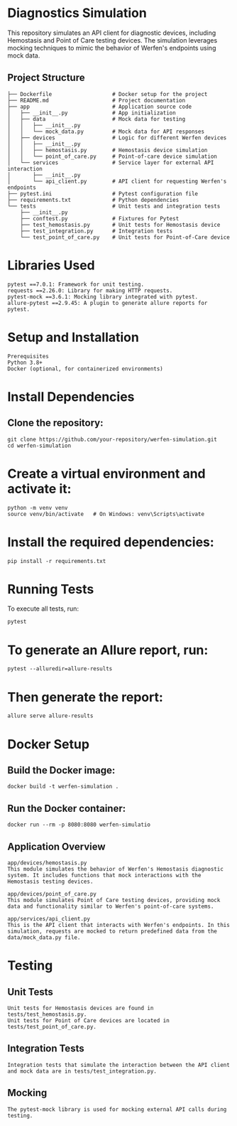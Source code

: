 # Diagnostics Simulation

This repository simulates an API client for diagnostic devices, including Hemostasis and Point of Care testing devices. The simulation leverages mocking techniques to mimic the behavior of Werfen's endpoints using mock data.

## Project Structure

```
├── Dockerfile                   # Docker setup for the project
├── README.md                    # Project documentation
├── app                          # Application source code
│   ├── __init__.py              # App initialization
│   ├── data                     # Mock data for testing
│   │   ├── __init__.py
│   │   └── mock_data.py         # Mock data for API responses
│   ├── devices                  # Logic for different Werfen devices
│   │   ├── __init__.py
│   │   ├── hemostasis.py        # Hemostasis device simulation
│   │   └── point_of_care.py     # Point-of-care device simulation
│   └── services                 # Service layer for external API interaction
│       ├── __init__.py
│       └── api_client.py        # API client for requesting Werfen's endpoints
├── pytest.ini                   # Pytest configuration file
├── requirements.txt             # Python dependencies
└── tests                        # Unit tests and integration tests
    ├── __init__.py
    ├── conftest.py              # Fixtures for Pytest
    ├── test_hemostasis.py       # Unit tests for Hemostasis device
    ├── test_integration.py      # Integration tests
    └── test_point_of_care.py    # Unit tests for Point-of-Care device
```

# Libraries Used

```
pytest ==7.0.1: Framework for unit testing.
requests ==2.26.0: Library for making HTTP requests.
pytest-mock ==3.6.1: Mocking library integrated with pytest.
allure-pytest ==2.9.45: A plugin to generate allure reports for pytest.
```
# Setup and Installation

```
Prerequisites
Python 3.8+
Docker (optional, for containerized environments)
```

# Install Dependencies
## Clone the repository:

```
git clone https://github.com/your-repository/werfen-simulation.git
cd werfen-simulation
```
# Create a virtual environment and activate it:
```
python -m venv venv
source venv/bin/activate   # On Windows: venv\Scripts\activate
```

# Install the required dependencies:
```
pip install -r requirements.txt
```

# Running Tests
To execute all tests, run:
```
pytest
```

# To generate an Allure report, run:

```
pytest --alluredir=allure-results
```

# Then generate the report:
```
allure serve allure-results
```

# Docker Setup
## Build the Docker image:
```
docker build -t werfen-simulation .
```
## Run the Docker container:
```
docker run --rm -p 8080:8080 werfen-simulatio
```
## Application Overview
```
app/devices/hemostasis.py
This module simulates the behavior of Werfen's Hemostasis diagnostic system. It includes functions that mock interactions with the Hemostasis testing devices.

app/devices/point_of_care.py
This module simulates Point of Care testing devices, providing mock data and functionality similar to Werfen's point-of-care systems.

app/services/api_client.py
This is the API client that interacts with Werfen's endpoints. In this simulation, requests are mocked to return predefined data from the data/mock_data.py file.
```


# Testing
## Unit Tests
```
Unit tests for Hemostasis devices are found in tests/test_hemostasis.py.
Unit tests for Point of Care devices are located in tests/test_point_of_care.py.
```
## Integration Tests
```
Integration tests that simulate the interaction between the API client and mock data are in tests/test_integration.py.
```

## Mocking
```
The pytest-mock library is used for mocking external API calls during testing.
```

